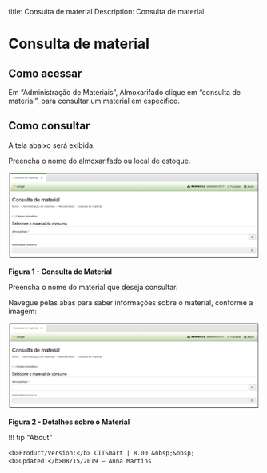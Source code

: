 title: Consulta de material
Description: Consulta de material

# Consulta de material

Como acessar
------------

Em “Administração de Materiais”, Almoxarifado clique em “consulta de material”,
para consultar um material em específico.

Como consultar
--------------

A tela abaixo será exibida.

Preencha o nome do almoxarifado ou local de estoque.

   ![figura](images/inquiry-1.png)

   **Figura 1 - Consulta de Material**

Preencha o nome do material que deseja consultar.

Navegue pelas abas para saber informações sobre o material, conforme a imagem:

![figura](images/inquiry-1.png)

**Figura 2 - Detalhes sobre o Material**


!!! tip "About"

    <b>Product/Version:</b> CITSmart | 8.00 &nbsp;&nbsp;
    <b>Updated:</b>08/15/2019 – Anna Martins
